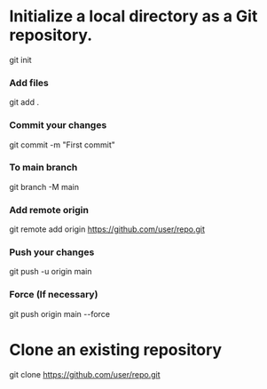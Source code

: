 # Initialize a local directory as a Git repository.
git init

### Add files
git add .

### Commit your changes
git commit -m "First commit"

### To main branch
git branch -M main

### Add remote origin
git remote add origin https://github.com/user/repo.git

### Push your changes
git push -u origin main

### Force (If necessary)
git push origin main --force

# Clone an existing repository
git clone https://github.com/user/repo.git
